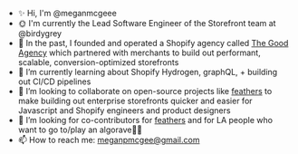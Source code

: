 
- ✨ Hi, I'm @meganmcgeee
- 🌞 I'm currently the Lead Software Engineer of the Storefront team at @birdygrey
- 📜 In the past, I founded and operated a Shopify agency called [The Good Agency](https://thegoodagency.co/) which partnered with merchants to build out performant, scalable, conversion-optimized storefronts
- 🌱 I’m currently learning about Shopify Hydrogen, graphQL, + building out CI/CD pipelines
- 👯 I’m looking to collaborate on open-source projects like [feathers](https://github.com/meganmcgeee/feathers) to make building out enterprise storefronts quicker and easier for Javascript and Shopify engineers and product designers
- 🤔 I’m looking for co-contributors for [feathers](https://github.com/meganmcgeee/feathers) and for LA people who want to go to/play an algorave🎵👯 
- 📫 How to reach me: meganpmcgee@gmail.com
